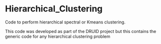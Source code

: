 # Hierarchical_Clustering
Code to perform hierarchical spectral or Kmeans clustering.

This code was developed as part of the DRUID project but this contains the generic code for any hierarchical clustering problem
